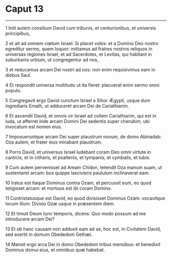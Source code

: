 # Caput 13

***

1 Iniit autem consilium David cum tribunis, et centurionibus, et universis principibus,

2 et ait ad omnem cœtum Israel: Si placet vobis: et a Domino Deo nostro egreditur sermo, quem loquor: mittamus ad fratres nostros reliquos in universas regiones Israel, et ad Sacerdotes, et Levitas, qui habitant in suburbanis urbium, ut congregentur ad nos,

3 et reducamus arcam Dei nostri ad nos: non enim requisivimus eam in diebus Saul.

4 Et respondit universa multitudo ut ita fieret: placuerat enim sermo omni populo.

5 Congregavit ergo David cunctum Israel a Sihor Ægypti, usque dum ingrediaris Emath, ut adduceret arcam Dei de Cariathiarim.

6 Et ascendit David, et omnis vir Israel ad collem Cariathiarim, qui est in Iuda, ut afferret inde arcam Domini Dei sedentis super cherubim, ubi invocatum est nomen eius.

7 Imposueruntque arcam Dei super plaustrum novum, de domo Abinadab: Oza autem, et frater eius minabant plaustrum.

8 Porro David, et universus Israel ludebant coram Deo omni virtute in canticis, et in citharis, et psalteriis, et tympanis, et cymbalis, et tubis.

9 Cum autem pervenisset ad Aream Chidon, tetendit Oza manum suam, ut sustentaret arcam: bos quippe lasciviens paululum inclinaverat eam.

10 Iratus est itaque Dominus contra Ozam, et percussit eum, eo quod tetigisset arcam: et mortuus est ibi coram Domino.

11 Contristatusque est David, eo quod divisisset Dominus Ozam: vocavitque locum illum: Divisio Ozæ usque in præsentem diem.

12 Et timuit Deum tunc temporis, dicens: Quo modo possum ad me introducere arcam Dei?

13 Et ob hanc causam non adduxit eam ad se, hoc est, in Civitatem David, sed avertit in domum Obededom Gethæi.

14 Mansit ergo arca Dei in domo Obededom tribus mensibus: et benedixit Dominus domui eius, et omnibus quæ habebat.

